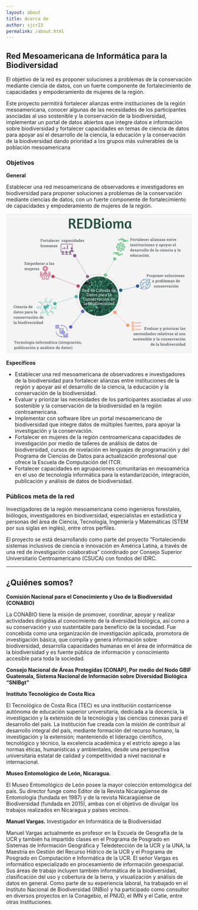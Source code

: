 ```yaml
---
layout: about
title: Acerca de
author: sjcr23
permalink: /about.html
---
```


## Red Mesoamericana de Informática para la Biodiversidad

El objetivo de la red es proponer soluciones a problemas de la conservación mediante ciencia de datos, 
con un fuerte componente de fortalecimiento de capacidades y empoderamiento de mujeres de la región.

Este proyecto permitirá fortalecer alianzas entre instituciones de la región mesoamericana, conocer 
algunas de las necesidades de los participantes asociadas al uso sostenible y la conservación de la 
biodiversidad, implementar un portal de datos abiertos que integre datos e información sobre biodiversidad 
y fortalecer capacidades en temas de ciencia de datos para apoyar así el desarrollo de la ciencia, la educación y 
la conservación de la biodiversidad dando prioridad a los grupos más vulnerables de la población mesoamericana 

### Objetivos

**General**

Establecer una red mesoamericana de observadores e investigadores en biodiversidad para proponer soluciones a problemas
de la conservación mediante ciencias de datos, con un fuerte componente de fortalecimiento de capacidades y empoderamiento
de mujeres de la región.

![objetivos](/assets/images/thumbnails/objetivos_especificos.png)

**Específicos**

- Establecer una red mesoamericana de observadores e investigadores de la biodiversidad para fortalecer alianzas entre instituciones de la región y apoyar así el desarrollo de la ciencia, la educación y la conservación de la biodiversidad.
- Evaluar y priorizar las necesidades de los participantes asociadas al uso sostenible y la conservación de la biodiversidad en la región centroamericana.
- Implementar con software libre un portal mesoamericano de biodiversidad que integre datos de múltiples fuentes, para apoyar la investigación y la conservación.
- Fortalecer en mujeres de la región centroamericana capacidades de investigación por medio de talleres de análisis de datos de biodiversidad, cursos de nivelación en lenguajes de programación y del Programa de Ciencias de Datos para actualización profesional que ofrece la Escuela de Computación del ITCR.
- Fortalecer capacidades en agrupaciones comunitarias en mesoamérica en el uso de tecnología informática para la estandarización, integración, publicación y análisis de datos de biodiversidad.

### Públicos meta de la red

Investigadores de la región mesoamericana como ingenieros forestales, biólogos, investigadores en biodiversidad, especialistas en estadística y personas del área de Ciencia, Tecnología, Ingeniería y Matemáticas (STEM por sus siglas en inglés), entre otros perfiles.

El proyecto se está desarrollando como parte del proyecto "Fortaleciendo sistemas inclusivos de ciencia e innovación en América Latina, a través de una red de investigación colaborativa" coordinado por Consejo Superior Universitario Centroamericano (CSUCA) con fondos del IDRC.

---

## ¿Quiénes somos?  

**Comisión Nacional para el Conocimiento y Uso de la Biodiversidad (CONABIO)**

La CONABIO tiene la misión de promover, coordinar, apoyar y realizar actividades dirigidas al conocimiento de la diversidad biológica, así como a su conservación y uso sustentable para beneficio de la sociedad. Fue concebida como una organización de investigación aplicada, promotora de investigación básica, que compila y genera información sobre biodiversidad, desarrolla capacidades humanas en el área de informática de la biodiversidad y es fuente pública de información y conocimiento accesible para toda la sociedad.

**Consejo Nacional de Áreas Protegidas (CONAP), Por medio del Nodo GBIF Guatemala, Sistema Nacional de Información sobre Diversidad Biológica “SNIBgt”**

**Instituto Tecnológico de Costa Rica**

El Tecnológico de Costa Rica (TEC) es una institución costarricense autónoma de educación superior universitaria, dedicada a la docencia, la investigación y la extensión de la tecnología y las ciencias conexas para el desarrollo del país.  La institución fue creada con la misión de contribuir al desarrollo integral del país, mediante formación del recurso humano, la investigación y la extensión; manteniendo el liderazgo científico, tecnológico y técnico, la excelencia académica y el estricto apego a las normas éticas, humanísticas y ambientales, desde una perspectiva universitaria estatal de calidad y competitividad a nivel nacional e internacional.

**Museo Entomológico de León, Nicaragua.**

El Museo Entomológico de León posee la mayor colección entomológica del país. Su director funge como Editor de la Revista Nicaragüense de Entomología (fundada en 1987) y de la revista Nicaragüense de Biodiversidad (fundada en 2015), ambas con el objetivo de divulgar los trabajos realizados en Nicaragua y países vecinos.

**Manuel Vargas.** Investigador en Informática de la Biodiversidad

Manuel Vargas actualmente es profesor en la Escuela de Geografía de la UCR y también ha impartido clases en el Programa de Posgrado en Sistemas de Información Geográfica y Teledetección de la UCR y la UNA, la Maestría en Gestión del Recurso Hídrico de la UCR y el Programa de Posgrado en Computación e Informática de la UCR. El señor Vargas es informático especializado en procesamiento de información geoespacial. Sus áreas de trabajo incluyen también informática de la biodiversidad, clasificación del uso y cobertura de la tierra, y visualización y análisis de datos en general.  Como parte de su experiencia laboral, ha trabajado en el Instituto Nacional de Biodiversidad (INBio) y ha participado como consultor en diversos proyectos en la Conagebio, el PNUD, el IMN y el Catie, entre otras instituciones. 
